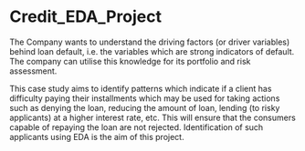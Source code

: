 # Credit_EDA_Project
The Company wants to understand the driving factors (or driver variables) behind loan default, i.e. the variables which are strong indicators of default. The company can utilise this knowledge for its portfolio and risk assessment.

This case study aims to identify patterns which indicate if a client has difficulty paying their installments which may be used for taking actions such as denying the loan, reducing the amount of loan, lending (to risky applicants) at a higher interest rate, etc. This will ensure that the consumers capable of repaying the loan are not rejected. Identification of such applicants using EDA is the aim of this project. 

